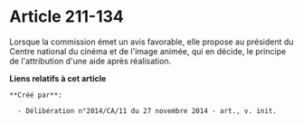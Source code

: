 # Article 211-134

Lorsque la commission émet un avis favorable, elle propose au président du Centre national du cinéma et de l'image animée,
qui en décide, le principe de l'attribution d'une aide après réalisation.

**Liens relatifs à cet article**

	**Créé par**:

	  - Délibération n°2014/CA/11 du 27 novembre 2014 - art., v. init.
